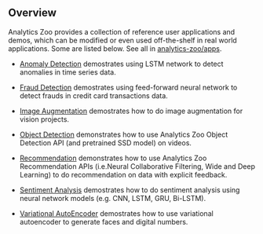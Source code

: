 ## Overview

Analytics Zoo provides a collection of reference user applications and demos, which can be modified or even used off-the-shelf in real world applications. Some are listed below. See all in [analytics-zoo/apps](https://github.com/intel-analytics/analytics-zoo/tree/master/apps).

   * [Anomaly Detection](https://github.com/intel-analytics/analytics-zoo/tree/master/apps/anomaly-detection) demostrates using LSTM network to detect anomalies in time series data.

   * [Fraud Detection](https://github.com/intel-analytics/analytics-zoo/tree/master/apps/fraud-detection) demostrates using feed-forward neural network to detect frauds in credit card transactions data. 

   * [Image Augmentation](https://github.com/intel-analytics/analytics-zoo/tree/master/apps/image-augmentation) demostrates how to do image augmentation for vision projects. 
 
   * [Object Detection](https://github.com/intel-analytics/analytics-zoo/tree/master/apps/object-detection) demonstrates how to use Analytics Zoo Object Detection API (and pretrained SSD model) on videos. 
  
   * [Recommendation](https://github.com/intel-analytics/analytics-zoo/tree/master/apps/recommendation) demonstrates how to use Analytics Zoo Recommendation APIs (i.e.Neural Collaborative Filtering, Wide and Deep Learning) to do recommendation on data with explicit feedback. 

   * [Sentiment Analysis](https://github.com/intel-analytics/analytics-zoo/tree/master/apps/sentiment-analysis) demostrates how to do sentiment analysis using neural network models (e.g. CNN, LSTM, GRU, Bi-LSTM).  

   * [Variational AutoEncoder](https://github.com/intel-analytics/analytics-zoo/tree/master/apps/variational-autoencoder) demostrates how to use variational autoencoder to generate faces and digital numbers.  

